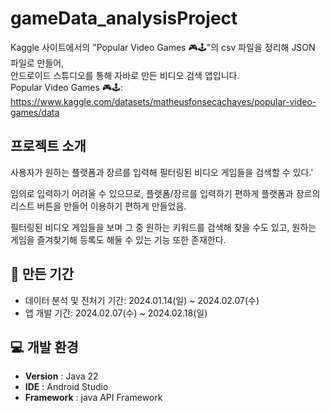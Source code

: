 # gameData_analysisProject
Kaggle 사이트에서의 "Popular Video Games 🎮🕹️"의 csv 파일을 정리해 JSON 파일로 만들어, </br>
안드로이드 스튜디오를 통해 자바로 만든 비디오 검색 앱입니다. <br/>
Popular Video Games 🎮🕹️: https://www.kaggle.com/datasets/matheusfonsecachaves/popular-video-games/data

##  프로젝트 소개
사용자가 원하는 플랫폼과 장르를 입력해 필터링된 비디오 게임들을 검색할 수 있다.'

임의로 입력하기 어려울 수 있으므로, 플랫폼/장르를 입력하기 편하게 플랫폼과 장르의 리스트 버튼을 만들어 이용하기 편하게 만들었음.

필터링된 비디오 게임들을 보며 그 중 원하는 키워드를 검색해 찾을 수도 있고, 원하는 게임을 즐겨찾기해 등록도 해둘 수 있는 기능 또한 존재한다.

## 📅 만든 기간
- 데이터 분석 및 전처기 기간: 2024.01.14(일) ~ 2024.02.07(수)<br>
- 앱 개발 기간: 2024.02.07(수) ~ 2024.02.18(일)

## 💻 개발 환경
- **Version** : Java 22
- **IDE** : Android Studio
- **Framework** : java API Framework

